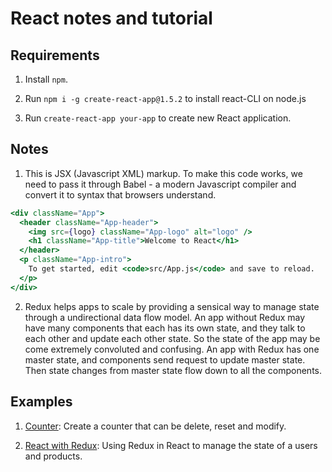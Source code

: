 # React notes and tutorial

## Requirements

1. Install `npm`.

2. Run `npm i -g create-react-app@1.5.2` to install react-CLI on node.js

3. Run `create-react-app your-app` to create new React application.

## Notes

1. This is JSX (Javascript XML) markup. To make this code works, we need to pass it through Babel - a modern Javascript compiler and convert it to syntax that browsers understand.

```jsx
<div className="App">
  <header className="App-header">
    <img src={logo} className="App-logo" alt="logo" />
    <h1 className="App-title">Welcome to React</h1>
  </header>
  <p className="App-intro">
    To get started, edit <code>src/App.js</code> and save to reload.
  </p>
</div>
```

2. Redux helps apps to scale by providing a sensical way to manage state through a undirectional data flow model. An app without Redux may have many components that each has its own state, and they talk to each other and update each other state. So the state of the app may be come extremely convoluted and confusing. An app with Redux has one master state, and components send request to update master state. Then state changes from master state flow down to all the components.

## Examples

1. [Counter](../master/Counter): Create a counter that can be delete, reset and modify.

2. [React with Redux](../master/react_with_redux): Using Redux in React to manage the state of a users and products.
